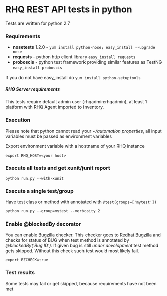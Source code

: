 # RHQ REST API tests in python

Tests are written for python 2.7
### Requirements
* **nosetests** 1.2.0  - ```yum install python-nose; easy_install --upgrade
nose``` 
* **requests** - python http client library ```easy_install requests```
* **proboscis** - python test framework providing similar features as TestNG
    ```easy_install proboscis```

If you do not have easy_install do ```yum install python-setuptools```

##### RHQ Server requirements

This tests require default admin user (rhqadmin:rhqadmin), at least 1 platform with RHQ Agent imported to inventory.

### Execution

Please note that python cannot read your *~/automation.properties*, all input variables must be passed as environment variables

Export environment variable with a hostname of your RHQ instance

```export RHQ_HOST=<your host>```

### Execute all tests and get xunit/junit report
```python run.py --with-xunit```

### Execute a single test/group 
Have test class or method with annotated with ```@test(groups=['mytest'])```

```python run.py --group=mytest --verbosity 2```

### Enable @blockedBy decorator
You can enable Bugzilla checker. This checker goes to [Redhat Bugzilla](https://bugzilla.redhat.com) and checks for status of BUG when test method is annotated by *@blockedBy('Bug ID')*. If 
given bug is still
 *under development* test method gets skipped. Without this check such test would most likely fail.

```export BZCHECK=true```

### Test results

Some tests may fail or get skipped, because requirements have not been met
